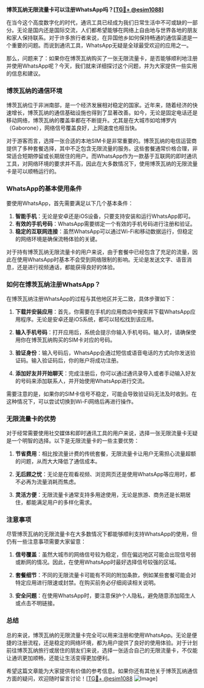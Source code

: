 **博茨瓦纳无限流量卡可以注册WhatsApp吗？[[TG💪+ @esim1088](https://t.me/s/esim1088)]**

在当今这个高度数字化的时代，通讯工具已经成为我们日常生活中不可或缺的一部分。无论是国内还是国际交流，人们都希望能够在网络上自由地与世界各地的朋友和家人保持联系。对于许多旅行者来说，在异国他乡如何保持畅通的通信渠道是一个重要的问题。而说到通讯工具，WhatsApp无疑是全球最受欢迎的应用之一。

那么，问题来了：如果你在博茨瓦纳购买了一张无限流量卡，是否能够顺利地注册并使用WhatsApp呢？今天，我们就来详细探讨这个问题，并为大家提供一些实用的信息和建议。

### 博茨瓦纳的通信环境

博茨瓦纳位于非洲南部，是一个经济发展相对稳定的国家。近年来，随着经济的快速增长，博茨瓦纳的通信基础设施也得到了显著改善。如今，无论是固定电话还是移动网络，博茨瓦纳的覆盖率都在不断提升。尤其是在大城市如哈博罗内（Gaborone），网络信号覆盖良好，上网速度也相当快。

对于游客而言，选择一张合适的本地SIM卡是非常重要的。博茨瓦纳的电信运营商提供了多种套餐选择，其中不乏包含无限流量的服务。这些套餐通常价格合理，非常适合短期停留或长期居住的用户。而WhatsApp作为一款基于互联网的即时通讯工具，对网络环境的要求并不高，因此在大多数情况下，使用博茨瓦纳的无限流量卡是可以顺畅运行的。

### WhatsApp的基本使用条件

要使用WhatsApp，首先需要满足以下几个基本条件：

1. **智能手机**：无论是安卓还是iOS设备，只要支持安装和运行WhatsApp即可。
2. **有效的手机号码**：WhatsApp需要绑定一个有效的手机号码进行注册和验证。
3. **稳定的互联网连接**：虽然WhatsApp可以通过Wi-Fi和移动数据运行，但稳定的网络环境是确保流畅体验的关键。

对于持有博茨瓦纳无限流量卡的用户来说，由于套餐中已经包含了充足的流量，因此在使用WhatsApp时基本不会受到网络限制的影响。无论是发送文字、语音消息，还是进行视频通话，都能获得良好的体验。

### 如何在博茨瓦纳注册WhatsApp？

在博茨瓦纳注册WhatsApp的过程与其他地区并无二致，具体步骤如下：

1. **下载并安装应用**：首先，你需要在手机的应用商店中搜索并下载WhatsApp应用程序。无论是安卓还是iOS系统，都可以轻松找到该应用。
   
2. **输入手机号码**：打开应用后，系统会提示你输入手机号码。输入时，请确保使用你在博茨瓦纳购买的SIM卡对应的号码。

3. **验证身份**：输入号码后，WhatsApp会通过短信或语音电话的方式向你发送验证码。输入验证码后，你的账户将成功注册。

4. **添加好友并开始聊天**：完成注册后，你可以通过通讯录导入或者手动输入好友的号码来添加联系人，并开始使用WhatsApp进行交流。

需要注意的是，如果你的SIM卡信号不稳定，可能会导致验证码无法及时收到。在这种情况下，可以尝试切换到Wi-Fi网络后再进行操作。

### 无限流量卡的优势

对于经常需要使用社交媒体和即时通讯工具的用户来说，选择一张无限流量卡无疑是一个明智的选择。以下是无限流量卡的一些主要优势：

1. **节省费用**：相比按流量计费的传统套餐，无限流量卡让用户无需担心流量超额的问题，从而大大降低了通信成本。
   
2. **无后顾之忧**：无论是在观看视频、浏览网页还是使用WhatsApp等应用时，都不必再为流量消耗而焦虑。

3. **灵活方便**：无限流量卡通常支持多用途使用，无论是旅游、商务还是长期居住，都能满足用户的多样化需求。

### 注意事项

尽管博茨瓦纳的无限流量卡在大多数情况下都能够顺利支持WhatsApp的使用，但仍有一些注意事项需要大家留意：

1. **信号覆盖**：虽然大城市的网络信号较为稳定，但在偏远地区可能会出现信号弱或断网的情况。因此，在使用WhatsApp时最好选择信号较强的区域。

2. **套餐细节**：不同的无限流量卡可能有不同的附加条款，例如某些套餐可能会对特定应用进行限速或封禁。在购买前务必仔细阅读相关说明。

3. **安全问题**：在使用WhatsApp时，要注意保护个人隐私，避免随意添加陌生人或点击不明链接。

### 总结

总的来说，博茨瓦纳的无限流量卡完全可以用来注册和使用WhatsApp。无论是便捷的注册流程，还是稳定的网络环境，都为用户提供了良好的使用体验。对于计划前往博茨瓦纳旅行或居住的朋友们来说，选择一张适合自己的无限流量卡，不仅能让通讯更加顺畅，还能让生活变得更加便利。

希望这篇文章能为大家提供有价值的参考信息。如果你还有其他关于博茨瓦纳通信方面的疑问，欢迎随时留言讨论！[[TG💪+ @esim1088](https://t.me/s/esim1088) ![Image](https://i.postimg.cc/4NQfJmqS/Snipaste-2025-05-13-00-14-12.png)]
